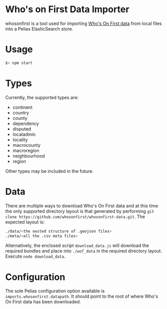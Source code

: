 # Who's on First Data Importer

whosonfirst is a tool used for importing [Who's On First data](https://whosonfirst.mapzen.com/) from local files into a Pelias ElasticSearch store.

# Usage

```bash
$> npm start
```

# Types

Currently, the supported types are:

- continent
- country
- county
- dependency
- disputed
- localadmin
- locality
- macrocounty
- macroregion
- neighbourhood
- region

Other types may be included in the future.  

# Data

There are multiple ways to download Who's On First data and at this time the only supported directory layout is that generated by performing `git clone https://github.com/whosonfirst/whosonfirst-data.git`.  The expected layout is:

```bash
./data/<the nested structure of .geojson files>
./meta/<all the .csv meta files>
```

Alternatively, the enclosed script `download_data.js` will download the required bundles and place into `./wof_data` in the required directory layout.  Execute `node download_data`.  

# Configuration

The sole Pelias configuration option available is `imports.whosonfirst.datapath`.  It should point to the root of where Who's On First data has been downloaded.  
